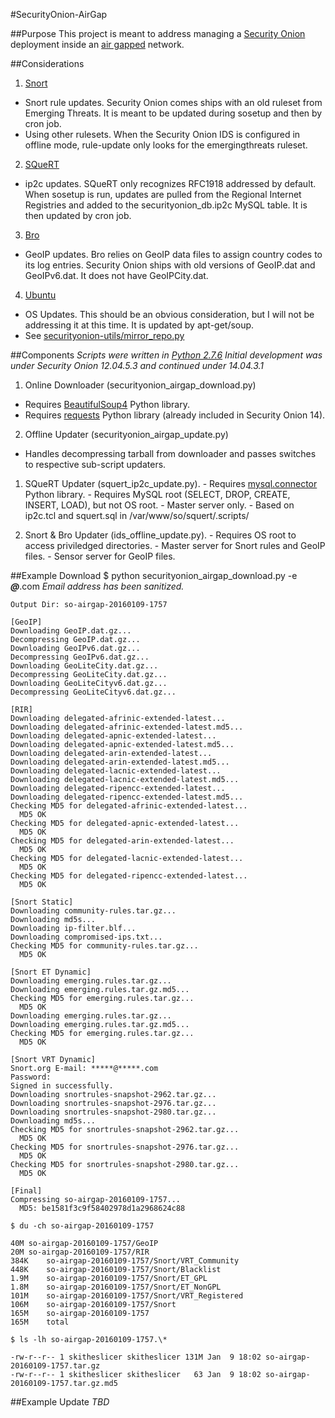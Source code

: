 #SecurityOnion-AirGap

##Purpose
This project is meant to address managing a [Security Onion](https://security-onion-solutions.github.io/security-onion/) deployment inside an [air gapped](https://en.wikipedia.org/wiki/Air_gap_(networking)) network.

##Considerations
1. [Snort](https://snort.org/)
  - Snort rule updates. Security Onion comes ships with an old ruleset from Emerging Threats. It is meant to be updated during sosetup and then by cron job.
  - Using other rulesets. When the Security Onion IDS is configured in offline mode, rule-update only looks for the emergingthreats ruleset.
2. [SQueRT](http://www.squertproject.org/)
  - ip2c updates. SQueRT only recognizes RFC1918 addressed by default. When sosetup is run, updates are pulled from the Regional Internet Registries and added to the securityonion_db.ip2c MySQL table. It is then updated by cron job.
3. [Bro](https://www.bro.org/)
  - GeoIP updates. Bro relies on GeoIP data files to assign country codes to its log entries. Security Onion ships with old versions of GeoIP.dat and GeoIPv6.dat. It does not have GeoIPCity.dat.
4. [Ubuntu](http://www.ubuntu.com/)
  - OS Updates. This should be an obvious consideration, but I will not be addressing it at this time. It is updated by apt-get/soup.
  - See [securityonion-utils/mirror_repo.py](https://github.com/SkiTheSlicer/securityonion-utils/blob/master/mirror_repo.py)

##Components
*Scripts were written in [Python 2.7.6](https://www.python.org/download/releases/2.7.6/)*
*Initial development was under Security Onion 12.04.5.3 and continued under 14.04.3.1*

1. Online Downloader (securityonion_airgap_download.py)
  - Requires [BeautifulSoup4](http://www.crummy.com/software/BeautifulSoup/bs4/download/) Python library.
  - Requires [requests](http://docs.python-requests.org/en/latest/user/install/#install) Python library (already included in Security Onion 14).

2. Offline Updater (securityonion_airgap_update.py)
  - Handles decompressing tarball from downloader and passes switches to respective sub-script updaters.
  
  1. SQueRT Updater (squert_ip2c_update.py).
    - Requires [mysql.connector](https://dev.mysql.com/downloads/connector/python/) Python library.
    - Requires MySQL root (SELECT, DROP, CREATE, INSERT, LOAD), but not OS root.
    - Master server only.
    - Based on ip2c.tcl and squert.sql in /var/www/so/squert/.scripts/
  
  2. Snort & Bro Updater (ids_offline_update.py).
    - Requires OS root to access priviledged directories.
    - Master server for Snort rules and GeoIP files.
    - Sensor server for GeoIP files.

##Example Download
    $ python securityonion_airgap_download.py -e *****@*****.com
*Email address has been sanitized.*
```
Output Dir: so-airgap-20160109-1757

[GeoIP]
Downloading GeoIP.dat.gz...
Decompressing GeoIP.dat.gz...
Downloading GeoIPv6.dat.gz...
Decompressing GeoIPv6.dat.gz...
Downloading GeoLiteCity.dat.gz...
Decompressing GeoLiteCity.dat.gz...
Downloading GeoLiteCityv6.dat.gz...
Decompressing GeoLiteCityv6.dat.gz...

[RIR]
Downloading delegated-afrinic-extended-latest...
Downloading delegated-afrinic-extended-latest.md5...
Downloading delegated-apnic-extended-latest...
Downloading delegated-apnic-extended-latest.md5...
Downloading delegated-arin-extended-latest...
Downloading delegated-arin-extended-latest.md5...
Downloading delegated-lacnic-extended-latest...
Downloading delegated-lacnic-extended-latest.md5...
Downloading delegated-ripencc-extended-latest...
Downloading delegated-ripencc-extended-latest.md5...
Checking MD5 for delegated-afrinic-extended-latest...
  MD5 OK
Checking MD5 for delegated-apnic-extended-latest...
  MD5 OK
Checking MD5 for delegated-arin-extended-latest...
  MD5 OK
Checking MD5 for delegated-lacnic-extended-latest...
  MD5 OK
Checking MD5 for delegated-ripencc-extended-latest...
  MD5 OK

[Snort Static]
Downloading community-rules.tar.gz...
Downloading md5s...
Downloading ip-filter.blf...
Downloading compromised-ips.txt...
Checking MD5 for community-rules.tar.gz...
  MD5 OK

[Snort ET Dynamic]
Downloading emerging.rules.tar.gz...
Downloading emerging.rules.tar.gz.md5...
Checking MD5 for emerging.rules.tar.gz...
  MD5 OK
Downloading emerging.rules.tar.gz...
Downloading emerging.rules.tar.gz.md5...
Checking MD5 for emerging.rules.tar.gz...
  MD5 OK

[Snort VRT Dynamic]
Snort.org E-mail: *****@*****.com
Password: 
Signed in successfully.
Downloading snortrules-snapshot-2962.tar.gz...
Downloading snortrules-snapshot-2976.tar.gz...
Downloading snortrules-snapshot-2980.tar.gz...
Downloading md5s...
Checking MD5 for snortrules-snapshot-2962.tar.gz...
  MD5 OK
Checking MD5 for snortrules-snapshot-2976.tar.gz...
  MD5 OK
Checking MD5 for snortrules-snapshot-2980.tar.gz...
  MD5 OK

[Final]
Compressing so-airgap-20160109-1757...
  MD5: be1581f3c9f58402978d1a2968624c88
```
    $ du -ch so-airgap-20160109-1757
```
40M	so-airgap-20160109-1757/GeoIP
20M	so-airgap-20160109-1757/RIR
384K	so-airgap-20160109-1757/Snort/VRT_Community
448K	so-airgap-20160109-1757/Snort/Blacklist
1.9M	so-airgap-20160109-1757/Snort/ET_GPL
1.8M	so-airgap-20160109-1757/Snort/ET_NonGPL
101M	so-airgap-20160109-1757/Snort/VRT_Registered
106M	so-airgap-20160109-1757/Snort
165M	so-airgap-20160109-1757
165M	total
```
    $ ls -lh so-airgap-20160109-1757.\*
```
-rw-r--r-- 1 skitheslicer skitheslicer 131M Jan  9 18:02 so-airgap-20160109-1757.tar.gz
-rw-r--r-- 1 skitheslicer skitheslicer   63 Jan  9 18:02 so-airgap-20160109-1757.tar.gz.md5
```

##Example Update
*TBD*
